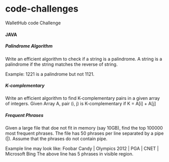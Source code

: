 # code-challenges

WalletHub code Challenge


#### JAVA
##### Palindrome Algorithm
Write an efficient algorithm to check if a string is a palindrome.
A string is a palindrome if the string matches the reverse of string.

Example: 1221 is a palindrome but not 1121.

##### K-complementary
Write an efficient algorithm to find K-complementary pairs in a given array of integers.
Given Array A, pair (i,   j) is K-complementary if K = A[i] + A[j]


##### Frequent Phrases
Given a large file that doe not fit in memory (say 10GB), find the top 100000 most frequent phrases.
The file has 50 phrases per line separated by a pipe (|).
Assume that the phrases do not contain pipe.

Example line may look like:
Foobar Candy | Olympics 2012 | PGA | CNET | Microsoft Bing
The above line has 5 phrases in visible region.

